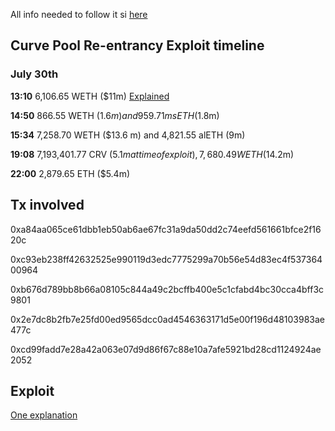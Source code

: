 All info needed to follow it si [here](https://hackmd.io/@LlamaRisk/BJzSKHNjn)

## Curve Pool Re-entrancy Exploit timeline

### July 30th

**13:10** 6,106.65 WETH ($11m) [Explained](https://blog.solidityscan.com/jpegd-hack-analysis-a5a3dc89fa4)

**14:50** 866.55 WETH ($1.6 m) and 959.71 msETH ($1.8m)

**15:34** 7,258.70 WETH ($13.6 m) and 4,821.55 alETH (9m)

**19:08** 7,193,401.77 CRV ($5.1m at time of exploit), 7,680.49 WETH ($14.2m)

**22:00** 2,879.65 ETH ($5.4m)

## Tx involved

0xa84aa065ce61dbb1eb50ab6ae67fc31a9da50dd2c74eefd561661bfce2f1620c

0xc93eb238ff42632525e990119d3edc7775299a70b56e54d83ec4f53736400964

0xb676d789bb8b66a08105c844a49c2bcffb400e5c1cfabd4bc30cca4bff3c9801

0x2e7dc8b2fb7e25fd00ed9565dcc0ad4546363171d5e00f196d48103983ae477c

0xcd99fadd7e28a42a063e07d9d86f67c88e10a7afe5921bd28cd1124924ae2052

## Exploit

[One explanation](https://twitter.com/EigenPhi/status/1686017135644962818)
